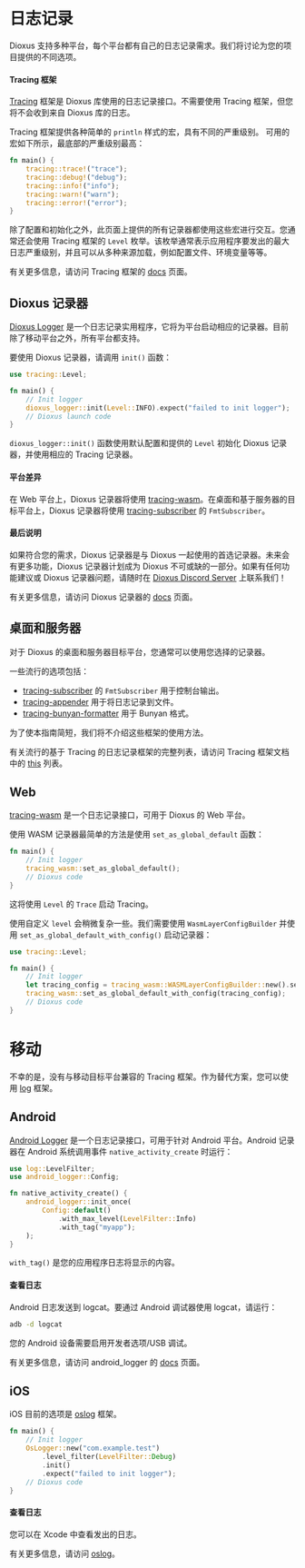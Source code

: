 # 日志记录

Dioxus 支持多种平台，每个平台都有自己的日志记录需求。我们将讨论为您的项目提供的不同选项。

#### Tracing 框架
[Tracing](https://crates.io/crates/tracing) 框架是 Dioxus 库使用的日志记录接口。不需要使用 Tracing 框架，但您将不会收到来自 Dioxus 库的日志。

Tracing 框架提供各种简单的 `println` 样式的宏，具有不同的严重级别。
可用的宏如下所示，最底部的严重级别最高：
```rs
fn main() {
    tracing::trace!("trace");
    tracing::debug!("debug");
    tracing::info!("info");
    tracing::warn!("warn");
    tracing::error!("error");
}
```
除了配置和初始化之外，此页面上提供的所有记录器都使用这些宏进行交互。您通常还会使用 Tracing 框架的 `Level` 枚举。该枚举通常表示应用程序要发出的最大日志严重级别，并且可以从多种来源加载，例如配置文件、环境变量等等。

有关更多信息，请访问 Tracing 框架的 [docs](https://docs.rs/tracing/latest/tracing/) 页面。

## Dioxus 记录器
[Dioxus Logger](https://crates.io/crates/dioxus-logger) 是一个日志记录实用程序，它将为平台启动相应的记录器。目前除了移动平台之外，所有平台都支持。

要使用 Dioxus 记录器，请调用 `init()` 函数：
```rs
use tracing::Level;

fn main() {
    // Init logger
    dioxus_logger::init(Level::INFO).expect("failed to init logger");
    // Dioxus launch code
}
```
`dioxus_logger::init()` 函数使用默认配置和提供的 `Level` 初始化 Dioxus 记录器，并使用相应的 Tracing 记录器。

#### 平台差异
在 Web 平台上，Dioxus 记录器将使用 [tracing-wasm](https://crates.io/crates/tracing-wasm)。在桌面和基于服务器的目标平台上，Dioxus 记录器将使用 [tracing-subscriber](https://crates.io/crates/tracing-subscriber) 的 `FmtSubscriber`。

#### 最后说明
如果符合您的需求，Dioxus 记录器是与 Dioxus 一起使用的首选记录器。未来会有更多功能，Dioxus 记录器计划成为 Dioxus 不可或缺的一部分。如果有任何功能建议或 Dioxus 记录器问题，请随时在 [Dioxus Discord Server](https://discord.gg/XgGxMSkvUM) 上联系我们！

有关更多信息，请访问 Dioxus 记录器的 [docs](https://docs.rs/dioxus-logger/latest/dioxus_logger/) 页面。

## 桌面和服务器
对于 Dioxus 的桌面和服务器目标平台，您通常可以使用您选择的记录器。

一些流行的选项包括：
- [tracing-subscriber](https://crates.io/crates/tracing-subscriber) 的 `FmtSubscriber` 用于控制台输出。
- [tracing-appender](https://crates.io/crates/tracing-appender) 用于将日志记录到文件。
- [tracing-bunyan-formatter](https://crates.io/crates/tracing-bunyan-formatter) 用于 Bunyan 格式。

为了使本指南简短，我们将不介绍这些框架的使用方法。

有关流行的基于 Tracing 的日志记录框架的完整列表，请访问 Tracing 框架文档中的 [this](https://docs.rs/tracing/latest/tracing/#related-crates) 列表。

## Web
[tracing-wasm](https://crates.io/crates/tracing-wasm) 是一个日志记录接口，可用于 Dioxus 的 Web 平台。

使用 WASM 记录器最简单的方法是使用 `set_as_global_default` 函数：
```rs
fn main() {
    // Init logger
    tracing_wasm::set_as_global_default();
    // Dioxus code
}
```
这将使用 `Level` 的 `Trace` 启动 Tracing。

使用自定义 `level` 会稍微复杂一些。我们需要使用 `WasmLayerConfigBuilder` 并使用 `set_as_global_default_with_config()` 启动记录器：
```rs
use tracing::Level;

fn main() {
    // Init logger
    let tracing_config = tracing_wasm::WASMLayerConfigBuilder::new().set_max_level(Level::INFO).build();
    tracing_wasm::set_as_global_default_with_config(tracing_config);
    // Dioxus code
}
```

# 移动
不幸的是，没有与移动目标平台兼容的 Tracing 框架。作为替代方案，您可以使用 [log](https://crates.io/crates/log) 框架。

## Android
[Android Logger](https://crates.io/crates/android_logger) 是一个日志记录接口，可用于针对 Android 平台。Android 记录器在 Android 系统调用事件 `native_activity_create` 时运行：
```rs
use log::LevelFilter;
use android_logger::Config;

fn native_activity_create() {
    android_logger::init_once(
        Config::default()
            .with_max_level(LevelFilter::Info)
            .with_tag("myapp");
    );
}
```
`with_tag()` 是您的应用程序日志将显示的内容。

#### 查看日志
Android 日志发送到 logcat。要通过 Android 调试器使用 logcat，请运行：
```cmd
adb -d logcat
```
您的 Android 设备需要启用开发者选项/USB 调试。

有关更多信息，请访问 android_logger 的 [docs](https://docs.rs/android_logger/latest/android_logger/) 页面。

## iOS
iOS 目前的选项是 [oslog](https://crates.io/crates/oslog) 框架。

```rs
fn main() {
    // Init logger
    OsLogger::new("com.example.test")
        .level_filter(LevelFilter::Debug)
        .init()
        .expect("failed to init logger");
    // Dioxus code
}
```

#### 查看日志
您可以在 Xcode 中查看发出的日志。

有关更多信息，请访问 [oslog](https://crates.io/crates/oslog)。